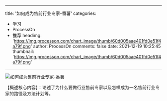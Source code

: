 
---
title: '如何成为售前行业专家-番薯'
categories: 
 - 学习
 - ProcessOn
 - 推荐
headimg: 'https://img.processon.com/chart_image/thumb/60d005aae401fd0e51f4a79f.png'
author: ProcessOn
comments: false
date: 2021-12-19 10:25:45
thumbnail: 'https://img.processon.com/chart_image/thumb/60d005aae401fd0e51f4a79f.png'
---

<div>   
<img class="thumb" alt="如何成为售前行业专家-番薯" src="https://img.processon.com/chart_image/thumb/60d005aae401fd0e51f4a79f.png" referrerpolicy="no-referrer">
<p>【概述核心内容】：论述了为什么要做行业售前专家以及怎样成为一名售前行业专家的路径及方法计划等。</p>  
</div>
            